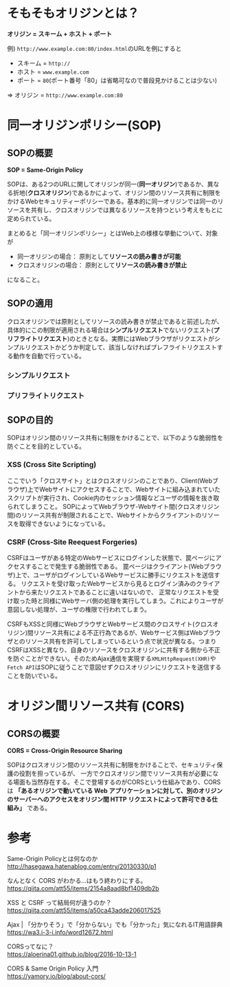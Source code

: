 # そもそもオリジンとは？
**オリジン = スキーム + ホスト + ポート**

例) `http://www.example.com:80/index.html`のURLを例にすると
- スキーム = `http://`
- ホスト = `www.example.com`
- ポート = `80`(ポート番号「80」は省略可なので普段見かけることは少ない)

⇒ オリジン = `http://www.example.com:80`

# 同一オリジンポリシー(SOP)
## SOPの概要
**SOP = Same-Origin Policy**

SOPは、ある2つのURLに関してオリジンが同一(**同一オリジン**)であるか、異なる折地(**クロスオリジン**)であるかによって、オリジン間のリソース共有に制限をかけるWebセキュリティーポリシーである。基本的に同一オリジンでは同一のリソースを共有し、クロスオリジンでは異なるリソースを持つという考えをもとに定められている。  

まとめると「同一オリジンポリシー」とはWeb上の様様な挙動について、対象が
- 同一オリジンの場合： 原則として**リソースの読み書きが可能**
- クロスオリジンの場合： 原則として**リソースの読み書きが禁止**

になること。

## SOPの適用
クロスオリジンでは原則としてリソースの読み書きが禁止であると前述したが、具体的にこの制限が適用される場合は**シンプルリクエスト**でないリクエスト(**プリフライトリクエスト**)のときとなる。実際にはWebブラウザがリクエストがシンプルリクエストかどうか判定して、該当しなければプレフライトリクエストする動作を自動で行っている。

### シンプルリクエスト

### プリフライトリクエスト

## SOPの目的
SOPはオリジン間のリソース共有に制限をかけることで、以下のような脆弱性を防ぐことを目的としている。

### XSS (Cross Site Scripting)
ここでいう「クロスサイト」とはクロスオリジンのことであり、Client(Webブラウザ)上でWebサイトにアクセスすることで、Webサイトに組み込まれていたスクリプトが実行され、Cookie内のセッション情報などユーザの情報を抜き取られてしまうこと。
SOPによってWebブラウザ-Webサイト間(クロスオリジン間)のリソース共有が制限されることで、Webサイトからクライアントのリソースを取得できないようになっている。

### CSRF (Cross-Site Reequest Forgeries)
CSRFはユーザがある特定のWebサービスにログインした状態で、罠ページにアクセスすることで発生する脆弱性である。
罠ページはクライアント(Webブラウザ)上で、ユーザがログインしているWebサービスに勝手にリクエストを送信する。
リクエストを受け取ったWebサービスから見るとログイン済みのクライアントから来たリクエストであることに違いはないので、
正常なリクエストを受け取った時と同様にWebサーバ側の処理を実行してしまう。これによりユーザが意図しない処理が、ユーザの権限で行われてしまう。

CSRFもXSSと同様にWebブラウザとWebサービス間のクロスサイト(クロスオリジン)間リソース共有による不正行為であるが、Webサービス側はWebブラウザとのリソース共有を許可してしまっているという点で状況が異なる。つまりCSRFはXSSと異なり、自身のリソースをクロスオリジンに共有する側から不正を防ぐことができない。そのためAjax通信を実現する`XMLHttpRequest(XHR)`や`Fetch API`はSOPに従うことで意図せずクロスオリジンにリクエストを送信することを防いでいる。

# オリジン間リソース共有 (CORS)
## CORSの概要
**CORS = Cross-Origin Resource Sharing**  

SOPはクロスオリジン間のリソース共有に制限をかけることで、セキュリティ保護の役割を担っているが、
一方でクロスオリジン間でリソース共有が必要になる場面も当然存在する。そこで登場するのがCORSという仕組みであり、CORSは **「あるオリジンで動いている Web アプリケーションに対して、別のオリジンのサーバーへのアクセスをオリジン間 HTTP リクエストによって許可できる仕組み」** である。

# 参考

Same-Origin Policyとは何なのか  
http://hasegawa.hatenablog.com/entry/20130330/p1

なんとなく CORS がわかる...はもう終わりにする。  
https://qiita.com/att55/items/2154a8aad8bf1409db2b

XSS と CSRF って結局何が違うのか？  
https://qiita.com/att55/items/a50ca43adde206017525

Ajax | 「分かりそう」で「分からない」でも「分かった」気になれるIT用語辞典  
https://wa3.i-3-i.info/word12672.html

CORSってなに？  
https://aloerina01.github.io/blog/2016-10-13-1

CORS & Same Origin Policy 入門  
https://yamory.io/blog/about-cors/
